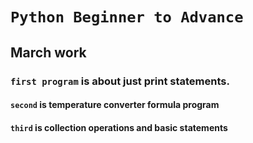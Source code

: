 # ` Python Beginner to Advance `
##  March work
### `first program` is about just print statements.
#### `second` is temperature converter formula program
#### `third` is collection operations and basic statements
